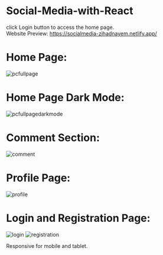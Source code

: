# Social-Media-with-React

click Login button to access the home page. <br />
Website Preview:
https://socialmedia-zihadnayem.netlify.app/

# Home Page:
![pcfullpage](https://github.com/ZihadHossainNayem/Social-Media-with-React/assets/30808845/a22ac7dd-0bf2-4ac5-a84b-63a2f9478332)

# Home Page Dark Mode:
![pcfullpagedarkmode](https://github.com/ZihadHossainNayem/Social-Media-with-React/assets/30808845/b8a593f6-9b5a-4385-b4ac-7291ba19da69)

# Comment Section:
![comment](https://github.com/ZihadHossainNayem/Social-Media-with-React/assets/30808845/988e6754-87db-497e-9b1c-802610e36fbd)

# Profile Page:
![profile](https://github.com/ZihadHossainNayem/Social-Media-with-React/assets/30808845/896c281e-fb82-49c0-8632-64dc35a4028d)

# Login and Registration Page:
![login](https://github.com/ZihadHossainNayem/Social-Media-with-React/assets/30808845/57ab9d09-ca8c-450d-b09a-6699ed64804d)
![registration](https://github.com/ZihadHossainNayem/Social-Media-with-React/assets/30808845/a64583e3-0e92-4bfa-afc4-9e37a568773f)


Responsive for mobile and tablet.
